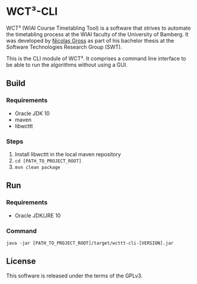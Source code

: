 # WCT³-CLI

WCT³ (WIAI Course Timetabling Tool) is a software that strives to automate the 
timetabling process at the WIAI faculty of the University of Bamberg. It was 
developed by [Nicolas Gross](https://github.com/nicolasgross) as part of his 
bachelor thesis at the Software Technologies Research Group (SWT).

This is the CLI module of WCT³. It comprises a command line interface to be 
able to run the algorithms without using a GUI.


## Build

### Requirements

- Oracle JDK 10
- maven
- libwcttt

### Steps

1. Install libwcttt in the local maven repository
2. `cd [PATH_TO_PROJECT_ROOT]`
3. `mvn clean package` 


## Run

### Requirements

- Oracle JDK/JRE 10

### Command

`java -jar [PATH_TO_PROJECT_ROOT]/target/wcttt-cli-[VERSION].jar`


## License

This software is released under the terms of the GPLv3.
